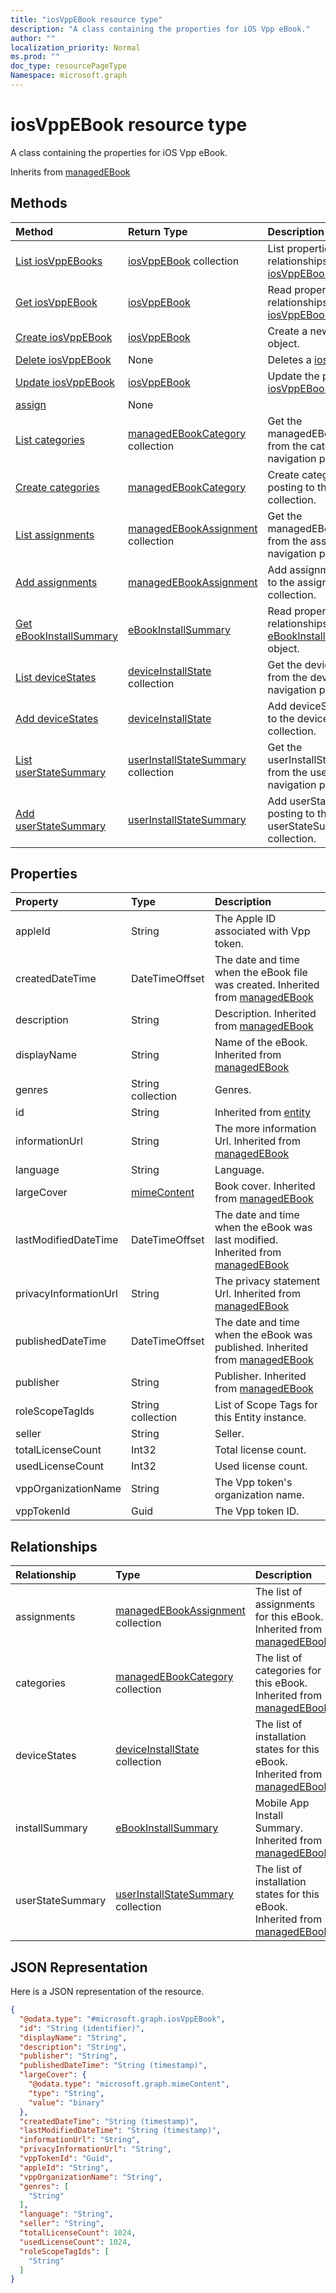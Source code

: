 ```yaml
---
title: "iosVppEBook resource type"
description: "A class containing the properties for iOS Vpp eBook."
author: ""
localization_priority: Normal
ms.prod: ""
doc_type: resourcePageType
Namespace: microsoft.graph
---
```



# iosVppEBook resource type

A class containing the properties for iOS Vpp eBook.


Inherits from [managedEBook](../resources/managedEBook.md)

## Methods
|Method|Return Type|Description|
|:---|:---|:---|
|[List iosVppEBooks](../api/iosvppebook-list.md)|[iosVppEBook](../resources/iosVppEBook.md) collection|List properties and relationships of the [iosVppEBook](../resources/iosvppebook.md) objects.|
|[Get iosVppEBook](../api/iosvppebook-get.md)|[iosVppEBook](../resources/iosVppEBook.md)|Read properties and relationships of the [iosVppEBook](../resources/iosvppebook.md) object.|
|[Create iosVppEBook](../api/iosvppebook-create.md)|[iosVppEBook](../resources/iosVppEBook.md)|Create a new [iosVppEBook](../resources/iosvppebook.md) object.|
|[Delete iosVppEBook](../api/iosvppebook-delete.md)|None|Deletes a [iosVppEBook](../resources/iosvppebook.md).|
|[Update iosVppEBook](../api/iosvppebook-update.md)|[iosVppEBook](../resources/iosVppEBook.md)|Update the properties of a [iosVppEBook](../resources/iosvppebook.md) object.|
|[assign](../api/iosvppebook-assign.md)|None||
|[List categories](../api/iosvppebook-list-categories.md)|[managedEBookCategory](../resources/managedEBookCategory.md) collection|Get the managedEBookCategories from the categories navigation property.|
|[Create categories](../api/iosvppebook-post-categories.md)|[managedEBookCategory](../resources/managedEBookCategory.md)|Create categories by posting to the categories collection.|
|[List assignments](../api/iosvppebook-list-assignments.md)|[managedEBookAssignment](../resources/managedEBookAssignment.md) collection|Get the managedEBookAssignments from the assignments navigation property.|
|[Add assignments](../api/iosvppebook-post-assignments.md)|[managedEBookAssignment](../resources/managedEBookAssignment.md)|Add assignments by posting to the assignments collection.|
|[Get eBookInstallSummary](../api/ebookinstallsummary-get.md)|[eBookInstallSummary](../resources/eBookInstallSummary.md)|Read properties and relationships of the [eBookInstallSummary](../resources/ebookinstallsummary.md) object.|
|[List deviceStates](../api/iosvppebook-list-devicestates.md)|[deviceInstallState](../resources/deviceInstallState.md) collection|Get the deviceInstallStates from the deviceStates navigation property.|
|[Add deviceStates](../api/iosvppebook-post-devicestates.md)|[deviceInstallState](../resources/deviceInstallState.md)|Add deviceStates by posting to the deviceStates collection.|
|[List userStateSummary](../api/iosvppebook-list-userstatesummary.md)|[userInstallStateSummary](../resources/userInstallStateSummary.md) collection|Get the userInstallStateSummaries from the userStateSummary navigation property.|
|[Add userStateSummary](../api/iosvppebook-post-userstatesummary.md)|[userInstallStateSummary](../resources/userInstallStateSummary.md)|Add userStateSummary by posting to the userStateSummary collection.|

## Properties
|Property|Type|Description|
|:---|:---|:---|
|appleId|String|The Apple ID associated with Vpp token.|
|createdDateTime|DateTimeOffset|The date and time when the eBook file was created. Inherited from [managedEBook](../resources/managedEBook.md)|
|description|String|Description. Inherited from [managedEBook](../resources/managedEBook.md)|
|displayName|String|Name of the eBook. Inherited from [managedEBook](../resources/managedEBook.md)|
|genres|String collection|Genres.|
|id|String| Inherited from [entity](../resources/entity.md)|
|informationUrl|String|The more information Url. Inherited from [managedEBook](../resources/managedEBook.md)|
|language|String|Language.|
|largeCover|[mimeContent](../resources/intune-apps-mimeContent.md)|Book cover. Inherited from [managedEBook](../resources/managedEBook.md)|
|lastModifiedDateTime|DateTimeOffset|The date and time when the eBook was last modified. Inherited from [managedEBook](../resources/managedEBook.md)|
|privacyInformationUrl|String|The privacy statement Url. Inherited from [managedEBook](../resources/managedEBook.md)|
|publishedDateTime|DateTimeOffset|The date and time when the eBook was published. Inherited from [managedEBook](../resources/managedEBook.md)|
|publisher|String|Publisher. Inherited from [managedEBook](../resources/managedEBook.md)|
|roleScopeTagIds|String collection|List of Scope Tags for this Entity instance.|
|seller|String|Seller.|
|totalLicenseCount|Int32|Total license count.|
|usedLicenseCount|Int32|Used license count.|
|vppOrganizationName|String|The Vpp token's organization name.|
|vppTokenId|Guid|The Vpp token ID.|

## Relationships
|Relationship|Type|Description|
|:---|:---|:---|
|assignments|[managedEBookAssignment](../resources/managedEBookAssignment.md) collection|The list of assignments for this eBook. Inherited from [managedEBook](../resources/managedEBook.md)|
|categories|[managedEBookCategory](../resources/managedEBookCategory.md) collection|The list of categories for this eBook. Inherited from [managedEBook](../resources/managedEBook.md)|
|deviceStates|[deviceInstallState](../resources/deviceInstallState.md) collection|The list of installation states for this eBook. Inherited from [managedEBook](../resources/managedEBook.md)|
|installSummary|[eBookInstallSummary](../resources/eBookInstallSummary.md)|Mobile App Install Summary. Inherited from [managedEBook](../resources/managedEBook.md)|
|userStateSummary|[userInstallStateSummary](../resources/userInstallStateSummary.md) collection|The list of installation states for this eBook. Inherited from [managedEBook](../resources/managedEBook.md)|

## JSON Representation
Here is a JSON representation of the resource.
<!-- {
  "blockType": "resource",
  "keyProperty": "id",
  "@odata.type": "microsoft.graph.iosVppEBook",
  "baseType": "microsoft.graph.managedEBook",
  "openType": false
}
-->
``` json
{
  "@odata.type": "#microsoft.graph.iosVppEBook",
  "id": "String (identifier)",
  "displayName": "String",
  "description": "String",
  "publisher": "String",
  "publishedDateTime": "String (timestamp)",
  "largeCover": {
    "@odata.type": "microsoft.graph.mimeContent",
    "type": "String",
    "value": "binary"
  },
  "createdDateTime": "String (timestamp)",
  "lastModifiedDateTime": "String (timestamp)",
  "informationUrl": "String",
  "privacyInformationUrl": "String",
  "vppTokenId": "Guid",
  "appleId": "String",
  "vppOrganizationName": "String",
  "genres": [
    "String"
  ],
  "language": "String",
  "seller": "String",
  "totalLicenseCount": 1024,
  "usedLicenseCount": 1024,
  "roleScopeTagIds": [
    "String"
  ]
}
```

